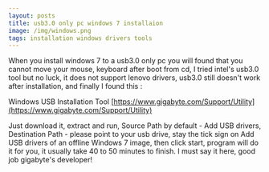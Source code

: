 ```yaml
---
layout: posts
title: usb3.0 only pc windows 7 installaion
image: /img/windows.png
tags: installation windows drivers tools
---
```


When you install windows 7 to a usb3.0 only pc you will found that you cannot move your mouse, keyboard after boot from cd, I tried intel's usb3.0 tool but no luck, it does not support lenovo drivers, usb3.0 still doesn't work after installation, and finally I found this :

Windows USB Installation Tool
[https://www.gigabyte.com/Support/Utility](https://www.gigabyte.com/Support/Utility)

Just download it, extract and run, Source Path by default - Add USB drivers, Destination Path - please point to your usb drive, stay the tick sign on Add USB drivers of an offline Windows 7 image, then click start, program will do it for you, it usually take 40 to 50 minutes to finish. I must say it here, good job gigabyte's developer!
